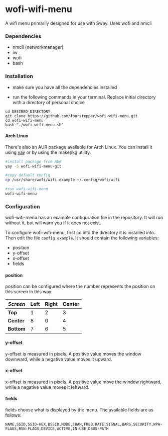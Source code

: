# wofi-wifi-menu

A wifi menu primarily designed for use with Sway. Uses wofi and nmcli

### Dependencies

* nmcli (networkmanager)
* iw
* wofi
* bash

### Installation

* make sure you have all the dependencies installed

* run the following commands in your terminal. Replace initial directory with a
directory of personal choice

```
cd DESIRED_DIRECTORY
git clone https://github.com/fourstepper/wofi-wifi-menu.git
cd wofi-wifi-menu
bash "./wofi-wifi-menu.sh"
```

#### Arch Linux

There's also an AUR package available for Arch Linux. You can install it using [yay](https://github.com/Jguer/yay)
or by using the makepkg utility.

```bash
#install package from AUR
yay -S wofi-wifi-menu-git

#copy default config
cp /usr/share/wofi/wifi.example ~/.config/wofi/wifi

#run wofi-wifi-menu
wofi-wifi-menu
```


### Configuration

wofi-wifi-menu has an example configuration file in the repository. It will run
without it, but will warn you if it does not exist.

To configure wofi-wifi-menu, first cd into the directory it is installed into.
Then edit the file `config.example`.
It should contain the following variables:

* position
* y-offset
* x-offset
* fields

#### position

position can be configured where the number represents the position on this
screen in this way

| *Screen*   | Left | Right | Center |
|------------|------|-------|--------|
| **Top**    | 1    | 2     | 3      |
| **Center** | 8    | 0     | 4      |
| **Bottom** | 7    | 6     | 5      |

#### y-offset

y-offset is measured in pixels. A positive value moves the window downward,
while a negative value moves it upward.

#### x-offset

x-offset is measured in pixels. A positive value move the window rightward, while
a negative value moves it leftward.

#### fields

fields choose what is displayed by the menu. The available fields are as follows:

`NAME,SSID,SSID-HEX,BSSID,MODE,CHAN,FREQ,RATE,SIGNAL,BARS,SECURITY,WPA-FLAGS,RSN-FLAGS,DEVICE,ACTIVE,IN-USE,DBUS-PATH`
